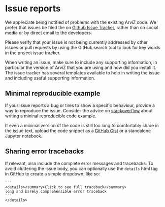 # Issue reports

We appreciate being notified of problems with the existing ArviZ code.
We prefer that issues be filed the on
[Github Issue Tracker](https://github.com/arviz-devs/arviz/issues),
rather than on social media or by direct email to the developers.

Please verify that your issue is not being currently addressed by other
issues or pull requests by using the GitHub search tool to look for key
words in the project issue tracker.

When writing an issue, make sure to include any supporting information,
in particular the version of ArviZ that you are using and how did you install it.
The issue tracker has several templates available to help in writing the issue
and including useful supporting information.

## Minimal reproducible example
If your issue reports a bug or tires to show a specific behaviour,
provide a way to reproduce the issue. Consider the advice on
[stackoverflow](https://stackoverflow.com/help/minimal-reproducible-example)
about writing a mininal reproducible code example.

If even a minimal version of the code is still too long to comfortably share
in the issue text, upload the code snippet as a
[GitHub Gist](https://gist.github.com/) or a standalone Jupyter notebook.

## Sharing error tracebacks
If relevant, also include the complete error messages and tracebacks.
To avoid cluttering the issue body, you can optionally use the `details`
html tag in GitHub to create a simple dropdown, like so:

````
```
<details><summary>Click to see full traceback</summary>
long and barely comprehensible error traceback
```
</details>
````
